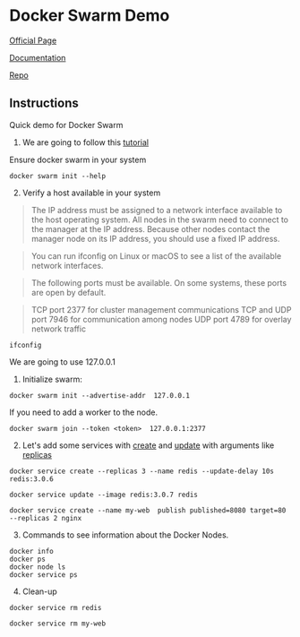 # Docker Swarm Demo

[Official Page](https://docs.docker.com/engine/swarm/)

[Documentation](https://docs.docker.com/engine/swarm/key-concepts/)

[Repo](https://github.com/docker-archive/classicswarm)


## Instructions

Quick demo for Docker Swarm

1. We are going to follow this [tutorial](https://docs.docker.com/engine/swarm/swarm-tutorial/)
   
Ensure docker swarm in your system

```
docker swarm init --help
```

2. Verify a host available in your system
   
> The IP address must be assigned to a network interface available to the host operating system. All nodes in the swarm need to connect to the manager at the IP address. 
Because other nodes contact the manager node on its IP address, you should use a fixed IP address.

>You can run ifconfig on Linux or macOS to see a list of the available network interfaces.

>The following ports must be available. On some systems, these ports are open by default.

>TCP port 2377 for cluster management communications
TCP and UDP port 7946 for communication among nodes
UDP port 4789 for overlay network traffic

```
ifconfig
```

We are going to use 127.0.0.1

1. Initialize swarm:

```
docker swarm init --advertise-addr  127.0.0.1
```
If you need to add a worker to the node.

```
docker swarm join --token <token>  127.0.0.1:2377
```

2. Let's add some services with
[create](https://docs.docker.com/engine/reference/commandline/service_create/)
and [update](https://docs.docker.com/engine/reference/commandline/service_update/)
with arguments like [replicas](https://docs.docker.com/engine/swarm/swarm-tutorial/deploy-service/)

```
docker service create --replicas 3 --name redis --update-delay 10s redis:3.0.6

docker service update --image redis:3.0.7 redis

docker service create --name my-web  publish published=8080 target=80 --replicas 2 nginx
```

3. Commands to see information about the Docker Nodes.

```
docker info
docker ps
docker node ls
docker service ps
```

4. Clean-up

```
docker service rm redis

docker service rm my-web
```